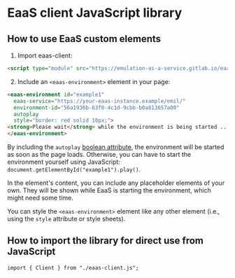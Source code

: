 # EaaS client JavaScript library

## How to use EaaS custom elements

1. Import eaas-client:

```html
<script type="module" src="https://emulation-as-a-service.gitlab.io/eaas-client/webcomponent.js"></script>
```

2. Include an `<eaas-environment>` element in your page:

```html
<eaas-environment id="example1"
  eaas-service="https://your-eaas-instance.example/emil/"
  environment-id="56a1936b-63f0-4c1d-9cbb-b0a813657a00"
  autoplay
  style="border: red solid 10px;">
<strong>Please wait</strong> while the environment is being started ...
</eaas-environment>
```

By including the `autoplay` [boolean attribute](https://developer.mozilla.org/en-US/docs/Web/HTML/Attributes#boolean_attributes), the environment will be started as soon as the page loads. Otherwise, you can have to start the environment yourself using JavaScript: `document.getElementById("example1").play()`.

In the element's content, you can include any placeholder elements of your own. They will be shown while EaaS is starting the environment, which might need some time.

You can style the `<eaas-environment>` element like any other element (i.e., using the `style` attribute or style sheets).

## How to import the library for direct use from JavaScript

`import { Client } from "./eaas-client.js";`
